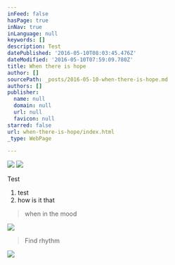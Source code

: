 ```yaml
---
inFeed: false
hasPage: true
inNav: true
inLanguage: null
keywords: []
description: Test
datePublished: '2016-05-10T08:03:45.476Z'
dateModified: '2016-05-10T07:59:09.780Z'
title: When there is hope
author: []
sourcePath: _posts/2016-05-10-when-there-is-hope.md
authors: []
publisher:
  name: null
  domain: null
  url: null
  favicon: null
starred: false
url: when-there-is-hope/index.html
_type: WebPage

---
```

![](https://the-grid-user-content.s3-us-west-2.amazonaws.com/5db1f573-6008-4eea-ae8f-9ae8bff49746.jpg)
![](https://the-grid-user-content.s3-us-west-2.amazonaws.com/6f03d507-27d3-451b-9ef8-301204995d60.jpg)

Test

1. test
2. how is it that

> when in the mood

![](https://the-grid-user-content.s3-us-west-2.amazonaws.com/3e5bd6b4-3c1f-480e-972a-4fb4fddb8085.jpg)

> Find rhythm

![](https://the-grid-user-content.s3-us-west-2.amazonaws.com/968b6bf6-dc57-422f-9c23-062280b841d2.jpg)